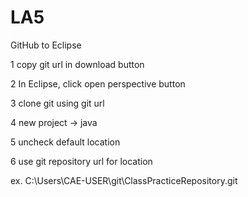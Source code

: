 # LA5

GitHub to Eclipse

1 copy git url in download button

2 In Eclipse, click open perspective button

3 clone git using git url

4 new project -> java

5 uncheck default location

6 use git repository url for location

ex. C:\Users\CAE-USER\git\ClassPracticeRepository\.git
